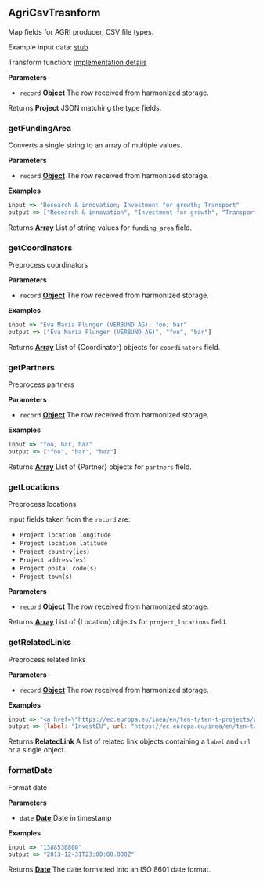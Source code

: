 <!-- Generated by documentation.js. Update this documentation by updating the source code. -->

## AgriCsvTrasnform

Map fields for AGRI producer, CSV file types.

Example input data: [stub](https://github.com/ec-europa/eubfr-data-lake/blob/master/services/ingestion/etl/agri/csv/test/stubs/record.json)

Transform function: [implementation details](https://github.com/ec-europa/eubfr-data-lake/blob/master/services/ingestion/etl/agri/csv/src/lib/transform.js)

**Parameters**

-   `record` **[Object](https://developer.mozilla.org/docs/Web/JavaScript/Reference/Global_Objects/Object)** The row received from harmonized storage.

Returns **Project** JSON matching the type fields.

### getFundingArea

Converts a single string to an array of multiple values.

**Parameters**

-   `record` **[Object](https://developer.mozilla.org/docs/Web/JavaScript/Reference/Global_Objects/Object)** The row received from harmonized storage.

**Examples**

```javascript
input => "Research & innovation; Investment for growth; Transport"
output => ["Research & innovation", "Investment for growth", "Transport"]
```

Returns **[Array](https://developer.mozilla.org/docs/Web/JavaScript/Reference/Global_Objects/Array)** List of string values for `funding_area` field.

### getCoordinators

Preprocess coordinators

**Parameters**

-   `record` **[Object](https://developer.mozilla.org/docs/Web/JavaScript/Reference/Global_Objects/Object)** The row received from harmonized storage.

**Examples**

```javascript
input => "Eva Maria Plunger (VERBUND AG); foo; bar"
output => ["Eva Maria Plunger (VERBUND AG)", "foo", "bar"]
```

Returns **[Array](https://developer.mozilla.org/docs/Web/JavaScript/Reference/Global_Objects/Array)** List of {Coordinator} objects for `coordinators` field.

### getPartners

Preprocess partners

**Parameters**

-   `record` **[Object](https://developer.mozilla.org/docs/Web/JavaScript/Reference/Global_Objects/Object)** The row received from harmonized storage.

**Examples**

```javascript
input => "foo, bar, baz"
output => ["foo", "bar", "baz"]
```

Returns **[Array](https://developer.mozilla.org/docs/Web/JavaScript/Reference/Global_Objects/Array)** List of {Partner} objects for `partners` field.

### getLocations

Preprocess locations.

Input fields taken from the `record` are:

-   `Project location longitude`
-   `Project location latitude`
-   `Project country(ies)`
-   `Project address(es)`
-   `Project postal code(s)`
-   `Project town(s)`

**Parameters**

-   `record` **[Object](https://developer.mozilla.org/docs/Web/JavaScript/Reference/Global_Objects/Object)** The row received from harmonized storage.

Returns **[Array](https://developer.mozilla.org/docs/Web/JavaScript/Reference/Global_Objects/Array)** List of {Location} objects for `project_locations` field.

### getRelatedLinks

Preprocess related links

**Parameters**

-   `record` **[Object](https://developer.mozilla.org/docs/Web/JavaScript/Reference/Global_Objects/Object)** The row received from harmonized storage.

**Examples**

```javascript
input => "<a href=\"https://ec.europa.eu/inea/en/ten-t/ten-t-projects/projects-by-country/multi-country/2013-eu-92069-s\">INEA</a>;<a href=\"https://europa.eu/investeu/projects/central-european-green-corridors_en\">InvestEU</a>"
output => {label: "InvestEU", url: "https://ec.europa.eu/inea/en/ten-t/ten-t-projects/projects-by-country/multi-country/2013-eu-92069-s\">INEA</a>;<a href=\"https://europa.eu/investeu/projects/central-european-green-corridors_en"}
```

Returns **RelatedLink** A list of related link objects containing a `label` and `url` or a single object.

### formatDate

Format date

**Parameters**

-   `date` **[Date](https://developer.mozilla.org/docs/Web/JavaScript/Reference/Global_Objects/Date)** Date in timestamp

**Examples**

```javascript
input => "1388530800"
output => "2013-12-31T23:00:00.000Z"
```

Returns **[Date](https://developer.mozilla.org/docs/Web/JavaScript/Reference/Global_Objects/Date)** The date formatted into an ISO 8601 date format.
